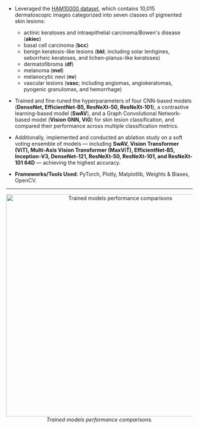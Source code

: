 - Leveraged the [HAM10000 dataset](https://dataverse.harvard.edu/dataset.xhtml?persistentId=doi:10.7910/DVN/DBW86T), which contains 10,015 dermatoscopic images categorized into seven classes of pigmented skin lesions:  
  - actinic keratoses and intraepithelial carcinoma/Bowen's disease (**akiec**)  
  - basal cell carcinoma (**bcc**)  
  - benign keratosis-like lesions (**bkl**; including solar lentigines, seborrheic keratoses, and lichen-planus-like keratoses)  
  - dermatofibroma (**df**)  
  - melanoma (**mel**)  
  - melanocytic nevi (**nv**)  
  - vascular lesions (**vasc**; including angiomas, angiokeratomas, pyogenic granulomas, and hemorrhage)  

- Trained and fine-tuned the hyperparameters of four CNN-based models (**DenseNet, EfficientNet-B5, ResNeXt-50, ResNeXt-101**), a contrastive learning-based model (**SwAV**), and a Graph Convolutional Network-based model (**Vision GNN, ViG**) for skin lesion classification, and compared their performance across multiple classification metrics.

- Additionally, implemented and conducted an ablation study on a soft voting ensemble of models — including **SwAV, Vision Transformer (ViT), Multi-Axis Vision Transformer (MaxViT), EfficientNet-B5, Inception-V3, DenseNet-121, ResNeXt-50, ResNeXt-101, and ResNeXt-101 64D** — achieving the highest accuracy.

- **Frameworks/Tools Used:** PyTorch, Plotly, Matplotlib, Weights & Biases, OpenCV.

---

<p align="center">
  <img src="assets/Untitled (2).svg" alt="Trained models performance comparisons" width="600"/>
  <br/>
  <em>Trained models performance comparisons.</em>
</p>
